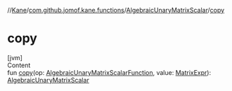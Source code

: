 //[Kane](../../index.md)/[com.github.jomof.kane.functions](../index.md)/[AlgebraicUnaryMatrixScalar](index.md)/[copy](copy.md)



# copy  
[jvm]  
Content  
fun [copy](copy.md)(op: [AlgebraicUnaryMatrixScalarFunction](../-algebraic-unary-matrix-scalar-function/index.md), value: [MatrixExpr](../../com.github.jomof.kane.impl/-matrix-expr/index.md)): [AlgebraicUnaryMatrixScalar](index.md)  



